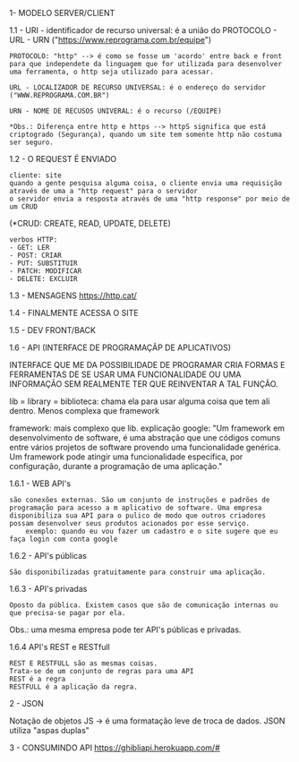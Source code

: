 1- MODELO SERVER/CLIENT 

1.1 - URI - identificador de recurso universal: é a união do PROTOCOLO - URL - URN ("https://www.reprograma.com.br/equipe")

    PROTOCOLO: "http" --> é como se fosse um 'acordo' entre back e front para que independete da linguagem que for utilizada para desenvolver uma ferramenta, o http seja utilizado para acessar. 

    URL - LOCALIZADOR DE RECURSO UNIVERSAL: é o endereço do servidor ("WWW.REPROGRAMA.COM.BR")

    URN - NOME DE RECUSOS UNIVERAL: é o recurso (/EQUIPE)

    *Obs.: Diferença entre http e https --> httpS significa que está criptogrado (Segurança), quando um site tem somente http não costuma ser seguro.


1.2 - O REQUEST É ENVIADO

    cliente: site
    quando a gente pesquisa alguma coisa, o cliente envia uma requisição através de uma a "http request" para o servidor
    o servidor envia a resposta através de uma "http response" por meio de um CRUD

(*CRUD: CREATE, READ, UPDATE, DELETE)

    verbos HTTP:
    - GET: LER
    - POST: CRIAR
    - PUT: SUBSTITUIR
    - PATCH: MODIFICAR
    - DELETE: EXCLUIR 

1.3 - MENSAGENS
 https://http.cat/ 

1.4 - FINALMENTE ACESSA O SITE
    
1.5 - DEV FRONT/BACK

1.6 - API (INTERFACE DE PROGRAMAÇÃP DE APLICATIVOS)
    
INTERFACE QUE ME DA POSSIBILIDADE DE PROGRAMAR 
CRIA FORMAS E FERRAMENTAS DE SE USAR UMA FUNCIONALIDADE OU UMA INFORMAÇÃO SEM REALMENTE TER QUE REINVENTAR A TAL FUNÇÃO.

lib = library = biblioteca: chama ela para usar alguma coisa que tem ali dentro. Menos complexa que framework

framework: mais complexo que lib. 
    explicação google: "Um framework em desenvolvimento de software, é uma abstração que une códigos comuns entre vários projetos de software provendo uma funcionalidade genérica. Um framework pode atingir uma funcionalidade específica, por configuração, durante a programação de uma aplicação." 
    
1.6.1 - WEB API's

    são conexões externas. São um conjunto de instruções e padrões de programação para acesso a m aplicativo de software. Uma empresa disponibiliza sua API para o pulico de modo que outros criadores possam desenvolver seus produtos acionados por esse serviço.
        exemplo: quando eu vou fazer um cadastro e o site sugere que eu faça login com conta google

1.6.2 - API's públicas

    São disponibilizadas gratuitamente para construir uma aplicação. 

1.6.3 - API's privadas

    Oposto da pública. Existem casos que são de comunicação internas ou que precisa-se pagar por ela. 
    
Obs.: uma mesma empresa pode ter API's públicas e privadas.

1.6.4 API's REST e RESTfull

    REST E RESTFULL são as mesmas coisas.
    Trata-se de um conjunto de regras para uma API
    REST é a regra
    RESTFULL é a aplicação da regra.

2 - JSON

Notação de objetos JS -> é uma formatação leve de troca de dados.
JSON utiliza "aspas duplas"

3 - CONSUMINDO API 
https://ghibliapi.herokuapp.com/# 



